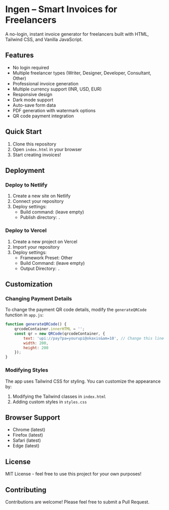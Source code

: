 # Ingen – Smart Invoices for Freelancers

A no-login, instant invoice generator for freelancers built with HTML, Tailwind CSS, and Vanilla JavaScript.

## Features

-  No login required
-  Multiple freelancer types (Writer, Designer, Developer, Consultant, Other)
- Professional invoice generation
-  Multiple currency support (INR, USD, EUR)
- Responsive design
- Dark mode support
- Auto-save form data
- PDF generation with watermark options
-  QR code payment integration

## Quick Start

1. Clone this repository
2. Open `index.html` in your browser
3. Start creating invoices!

## Deployment

### Deploy to Netlify

1. Create a new site on Netlify
2. Connect your repository
3. Deploy settings:
   - Build command: (leave empty)
   - Publish directory: `.`

### Deploy to Vercel

1. Create a new project on Vercel
2. Import your repository
3. Deploy settings:
   - Framework Preset: Other
   - Build Command: (leave empty)
   - Output Directory: `.`

## Customization

### Changing Payment Details

To change the payment QR code details, modify the `generateQRCode` function in `app.js`:

```javascript
function generateQRCode() {
    qrcodeContainer.innerHTML = '';
    const qr = new QRCode(qrcodeContainer, {
        text: 'upi://pay?pa=yourupi@okaxis&am=10', // Change this line
        width: 200,
        height: 200
    });
}
```

### Modifying Styles

The app uses Tailwind CSS for styling. You can customize the appearance by:

1. Modifying the Tailwind classes in `index.html`
2. Adding custom styles in `styles.css`

## Browser Support

- Chrome (latest)
- Firefox (latest)
- Safari (latest)
- Edge (latest)

## License

MIT License - feel free to use this project for your own purposes!

## Contributing

Contributions are welcome! Please feel free to submit a Pull Request.
